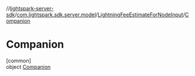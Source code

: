 //[lightspark-server-sdk](../../../../index.md)/[com.lightspark.sdk.server.model](../../index.md)/[LightningFeeEstimateForNodeInput](../index.md)/[Companion](index.md)

# Companion

[common]\
object [Companion](index.md)
